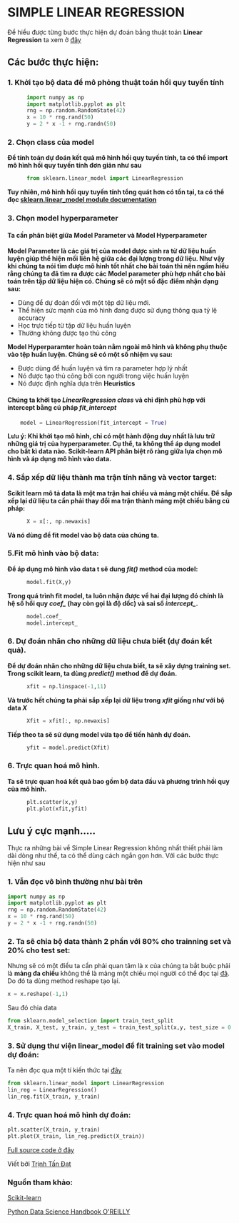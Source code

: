 # SIMPLE LINEAR REGRESSION

Để hiểu được từng bước thực hiện dự đoán bằng thuật toán **Linear Regression** ta xem ở [đây](https://github.com/tandathcmute/MLrepo/tree/master/Simple%20Linear%20Regression/Math%20for%20Linear%20Regression)

## Các bước thực hiện:

### 1. Khởi tạo bộ data để mô phỏng thuật toán hồi quy tuyến tính
```python
      import numpy as np
      import matplotlib.pyplot as plt
      rng = np.random.RandomState(42)
      x = 10 * rng.rand(50)
      y = 2 * x -1 + rng.randn(50)
```
### 2. Chọn class của model

  **Để tính toán dự đoán kết quả mô hình hồi quy tuyến tính, ta có thể import mô hình hồi quy tuyến tính đơn giản như sau**

```python
      from sklearn.linear_model import LinearRegression
```
  **Tuy nhiên, mô hình hồi quy tuyến tính tổng quát hơn có tồn tại, ta có thể đọc [sklearn.linear_model module documentation](https://scikit-learn.org/stable/modules/generated/sklearn.linear_model.LinearRegression.html)**

### 3. Chọn model hyperparameter
  #### Ta cần phân biệt giữa Model Parameter và Model Hyperparameter

**Model Parameter là các giá trị của model được sinh ra từ dữ liệu huấn luyện giúp thể hiện mối liên hệ giữa các đại lượng trong dữ liệu. Như vậy khi chúng ta nói tìm được mô hình tốt nhất cho bài toán thì nên ngầm hiểu rằng chúng ta đã tìm ra được các Model parameter phù hợp nhất cho bài toán trên tập dữ liệu hiện có. Chúng sẽ có một số đặc điểm nhận dạng sau:**
  * Dùng để dự đoán đối với một tệp dữ liệu mới.
  * Thể hiện sức mạnh của mô hình đang được sử dụng thông qua tỷ lệ accuracy 
  * Học trực tiếp từ tập dữ liệu huấn luyện
  * Thường không được tạo thủ công
  
**Model Hyperparamter hoàn toàn nằm ngoài mô hình và không phụ thuộc vào tệp huấn luyện. Chúng sẽ có một số nhiệm vụ sau:**
  * Được dùng để huấn luyện và tìm ra parameter hợp lý nhất
  * Nó được tạo thủ công bởi con người trong việc huấn luyện
  * Nó được định nghĩa dựa trên **Heuristics**
  
  #### Chúng ta khởi tạo *LinearRegression class* và chỉ định phù hợp với intercept bằng cú pháp *fit_intercept*
  ```python
      model = LinearRegression(fit_intercept = True)
  ```
  **Lưu ý: Khi khởi tạo mô hình, chỉ có một hành động duy nhất là lưu trữ những giá trị của hyperparameter. Cụ thể, ta không thể áp dụng model cho bất kì data nào. Scikit-learn API phân biệt rõ ràng giữa lựa chọn mô hình và áp dụng mô hình vào data.**

### 4. Sắp xếp dữ liệu thành ma trận tính năng và vector target:
  **Scikit learn mô tả data là một ma trận hai chiều và mảng một chiều. Để sắp xếp lại dữ liệu ta cần phải thay đổi ma trận thành mảng một chiều bằng cú pháp:**
```python
      X = x[:, np.newaxis]
```
**Và nó dùng để fit model vào bộ data của chúng ta.**

### 5.Fit mô hình vào bộ data:
  **Để áp dụng mô hình vào data t sẽ dung *fit()* method của model:**
```python
      model.fit(X,y)
```
**Trong quá trình fit model, ta luôn nhận được về hai đại lượng đó chính là hệ số hồi quy *coef_* (hay còn gọi là độ dốc) và sai số *intercept_*.**
```python
      model.coef_
      model.intercept_
```
### 6. Dự đoán nhãn cho những dữ liệu chưa biết (dự đoán kết quả).
  **Để dự đoán nhãn cho những dữ liệu chưa biết, ta sẽ xây dựng training set. Trong scikit learn, ta dùng *predict()* method để dự đoán.**
```python
      xfit = np.linspace(-1,11)
```
**Và trước hết chúng ta phải sắp xếp lại dữ liệu trong *xfit* giống như với bộ data *X***
```python
      Xfit = xfit[:, np.newaxis]
```
**Tiếp theo ta sẽ sử dụng model vừa tạo để tiến hành dự đoán.**
```python
      yfit = model.predict(Xfit)
```

### 6. Trực quan hoá mô hình.
  **Ta sẽ trực quan hoá kết quả bao gồm bộ data đầu và phương trình hồi quy của mô hình.**
```python
      plt.scatter(x,y)
      plt.plot(xfit,yfit)
```
## Lưu ý cực mạnh.....
Thực ra những bài về Simple Linear Regression không nhất thiết phải làm dài dòng như thế, ta có thể dùng cách ngắn gọn hơn. Với các bước thực hiện như sau
### 1. Vẫn đọc vô bình thường như bài trên
```python
import numpy as np
import matplotlib.pyplot as plt
rng = np.random.RandomState(42)
x = 10 * rng.rand(50)
y = 2 * x -1 + rng.randn(50)
```
### 2. Ta sẽ chia bộ data thành 2 phần với 80% cho trainning set và 20% cho test set:
Nhưng sẽ có một điều ta cần phải quan tâm là x của chúng ta bắt buộc phải là **mảng đa chiều** không thể là mảng một chiều mọi người có thể đọc tại [đâ](https://scikit-learn.org/stable/modules/generated/sklearn.model_selection.train_test_split.html). Do đó ta dùng method reshape tạo lại.
```python
x = x.reshape(-1,1)
```
Sau đó chia data
```python
from sklearn.model_selection import train_test_split
X_train, X_test, y_train, y_test = train_test_split(x,y, test_size = 0.02, random_state = 0)
```
### 3. Sử dụng thư viện linear_model để fit training set vào model dự đoán:
Ta nên đọc qua một tí kiến thức tại [đây](https://scikit-learn.org/stable/modules/generated/sklearn.linear_model.LinearRegression.html)
```python
from sklearn.linear_model import LinearRegression
lin_reg = LinearRegression()
lin_reg.fit(X_train, y_train)
```
### 4. Trực quan hoá mô hình dự đoán:
```python
plt.scatter(X_train, y_train)
plt.plot(X_train, lin_reg.predict(X_train))
```

[Full source code ở đây](https://github.com/tandathcmute/MLrepo/blob/master/Simple%20Linear%20Regression/demoSimpleLinearRegression.ipynb)

Viết bởi [Trịnh Tấn Đạt](https://www.facebook.com/ttd.ute)
### Nguồn tham khảo:
[Scikit-learn](https://scikit-learn.org)

[Python Data Science Handbook O'REILLY](https://libgen.is/book/index.php?md5=B72D6570421B823BA68C6D4B2F7BF2A4)
  

